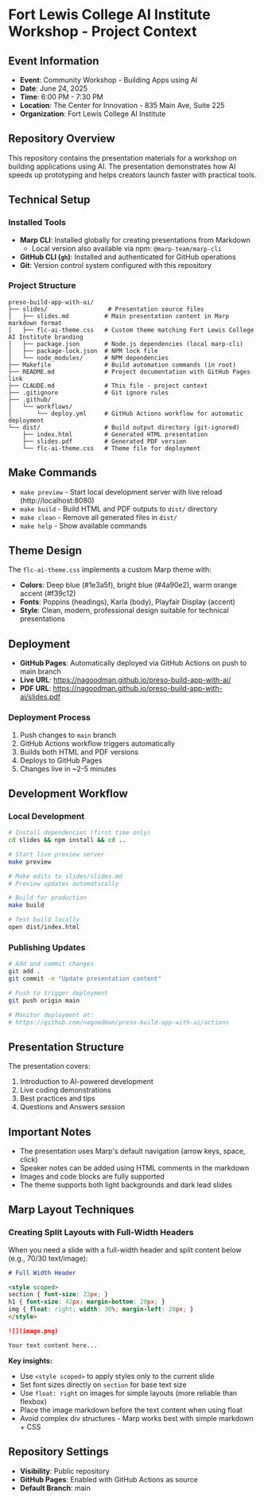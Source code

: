 # Fort Lewis College AI Institute Workshop - Project Context

## Event Information
- **Event**: Community Workshop - Building Apps using AI
- **Date**: June 24, 2025
- **Time**: 6:00 PM - 7:30 PM
- **Location**: The Center for Innovation - 835 Main Ave, Suite 225
- **Organization**: Fort Lewis College AI Institute

## Repository Overview
This repository contains the presentation materials for a workshop on building applications using AI. The presentation demonstrates how AI speeds up prototyping and helps creators launch faster with practical tools.

## Technical Setup

### Installed Tools
- **Marp CLI**: Installed globally for creating presentations from Markdown
  - Local version also available via npm: `@marp-team/marp-cli`
- **GitHub CLI (`gh`)**: Installed and authenticated for GitHub operations
- **Git**: Version control system configured with this repository

### Project Structure
```
preso-build-app-with-ai/
├── slides/                 # Presentation source files
│   ├── slides.md          # Main presentation content in Marp markdown format
│   ├── flc-ai-theme.css   # Custom theme matching Fort Lewis College AI Institute branding
│   ├── package.json       # Node.js dependencies (local marp-cli)
│   ├── package-lock.json  # NPM lock file
│   └── node_modules/      # NPM dependencies
├── Makefile               # Build automation commands (in root)
├── README.md              # Project documentation with GitHub Pages link
├── CLAUDE.md              # This file - project context
├── .gitignore             # Git ignore rules
├── .github/
│   └── workflows/
│       └── deploy.yml     # GitHub Actions workflow for automatic deployment
└── dist/                  # Build output directory (git-ignored)
    ├── index.html         # Generated HTML presentation
    ├── slides.pdf         # Generated PDF version
    └── flc-ai-theme.css   # Theme file for deployment
```

## Make Commands

- `make preview` - Start local development server with live reload (http://localhost:8080)
- `make build` - Build HTML and PDF outputs to `dist/` directory
- `make clean` - Remove all generated files in `dist/`
- `make help` - Show available commands

## Theme Design
The `flc-ai-theme.css` implements a custom Marp theme with:
- **Colors**: Deep blue (#1e3a5f), bright blue (#4a90e2), warm orange accent (#f39c12)
- **Fonts**: Poppins (headings), Karla (body), Playfair Display (accent)
- **Style**: Clean, modern, professional design suitable for technical presentations

## Deployment
- **GitHub Pages**: Automatically deployed via GitHub Actions on push to main branch
- **Live URL**: https://nagoodman.github.io/preso-build-app-with-ai/
- **PDF URL**: https://nagoodman.github.io/preso-build-app-with-ai/slides.pdf

### Deployment Process
1. Push changes to `main` branch
2. GitHub Actions workflow triggers automatically
3. Builds both HTML and PDF versions
4. Deploys to GitHub Pages
5. Changes live in ~2-5 minutes

## Development Workflow

### Local Development
```bash
# Install dependencies (first time only)
cd slides && npm install && cd ..

# Start live preview server
make preview

# Make edits to slides/slides.md
# Preview updates automatically

# Build for production
make build

# Test build locally
open dist/index.html
```

### Publishing Updates
```bash
# Add and commit changes
git add .
git commit -m "Update presentation content"

# Push to trigger deployment
git push origin main

# Monitor deployment at:
# https://github.com/nagoodman/preso-build-app-with-ai/actions
```

## Presentation Structure
The presentation covers:
1. Introduction to AI-powered development
2. Live coding demonstrations
3. Best practices and tips
4. Questions and Answers session

## Important Notes
- The presentation uses Marp's default navigation (arrow keys, space, click)
- Speaker notes can be added using HTML comments in the markdown
- Images and code blocks are fully supported
- The theme supports both light backgrounds and dark lead slides

## Marp Layout Techniques

### Creating Split Layouts with Full-Width Headers
When you need a slide with a full-width header and split content below (e.g., 70/30 text/image):

```markdown
# Full Width Header

<style scoped>
section { font-size: 22px; }
h1 { font-size: 42px; margin-bottom: 20px; }
img { float: right; width: 30%; margin-left: 20px; }
</style>

![](image.png)

Your text content here...
```

**Key insights:**
- Use `<style scoped>` to apply styles only to the current slide
- Set font sizes directly on `section` for base text size
- Use `float: right` on images for simple layouts (more reliable than flexbox)
- Place the image markdown before the text content when using float
- Avoid complex div structures - Marp works best with simple markdown + CSS

## Repository Settings
- **Visibility**: Public repository
- **GitHub Pages**: Enabled with GitHub Actions as source
- **Default Branch**: main